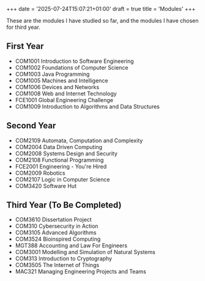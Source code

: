 +++
date = '2025-07-24T15:07:21+01:00'
draft = true
title = 'Modules'
+++

These are the modules I have studied so far, and the modules I have chosen for third year.

## First Year
- COM1001 Introduction to Software Engineering
- COM1002 Foundations of Computer Science
- COM1003 Java Programming
- COM1005 Machines and Intelligence
- COM1006 Devices and Networks
- COM1008 Web and Internet Technology
- FCE1001 Global Engineering Challenge
- COM1009 Introduction to Algorithms and Data Structures
## Second Year
- COM2109 Automata, Computation and Complexity
- COM2004 Data Driven Computing
- COM2008 Systems Design and Security
- COM2108 Functional Programming
- FCE2001 Engineering - You're Hired
- COM2009 Robotics
- COM2107 Logic in Computer Science
- COM3420 Software Hut
## Third Year (To Be Completed)
- COM3610 Dissertation Project
- COM310 Cybersecurity in Action
- COM3105 Advanced Algorithms
- COM3524 Bioinspired Computing
- MGT388 Accounting and Law For Engineers
- COM3001 Modelling and Simulation of Natural Systems
- COM313 Introduction to Cryptography
- COM3505 The Internet of Things
- MAC321 Managing Engineering Projects and Teams
